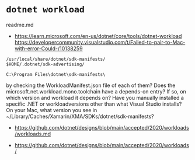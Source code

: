 # `dotnet workload`

readme.md

*   https://learn.microsoft.com/en-us/dotnet/core/tools/dotnet-workload
https://developercommunity.visualstudio.com/t/Failed-to-pair-to-Mac-with-error-Could-/10138259

```
/usr/local/share/dotnet/sdk-manifests/
$HOME/.dotnet/sdk-advertising/
```
```
C:\Program Files\dotnet\sdk-manifests\
````

by checking the 
WorkloadManifest.json file of each of them?
Does the microsoft.net.workload.mono.toolchain have a depends-on entry? If so, on which version and workload it depends on?
Have you manually installed a specific .NET or workloadversions other than what Visual Studio installs?
On your Mac, what version you see in ~/Library/Caches/Xamarin/XMA/SDKs/dotnet/sdk-manifests?



*   https://github.com/dotnet/designs/blob/main/accepted/2020/workloads/workloads.md

*   https://github.com/dotnet/designs/blob/main/accepted/2020/workloads/
